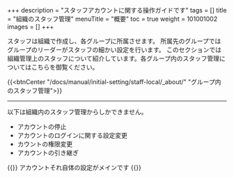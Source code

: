 +++
description = "スタッフアカウントに関する操作ガイドです"
tags = []
title = "組織のスタッフ管理"
menuTitle = "概要"
toc = true
weight = 101001002
images = []
+++

スタッフは組織で作成し、各グループに所属させます。
所属先のグループではグループのリーダーがスタッフの細かい設定を行います。
このセクションでは組織管理上のスタッフについて紹介しています。各グループ内のスタッフ管理についてはこちらを御覧ください。

{{<btnCenter "/docs/manual/initial-setting/staff-local/_about/" "グループ内のスタッフ管理">}}

---

以下は組織内のスタッフ管理からしかできません。

- アカウントの停止
- アカウントのログインに関する設定変更
- カウントの権限変更
- アカウントの引き継ぎ

{{<alice pos="right" icon="here">}}
アカウントそれ自体の設定がメインです
{{</alice>}}